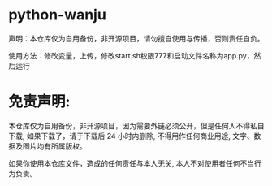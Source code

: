 # python-wanju


声明：本仓库仅为自用备份，非开源项目，请勿擅自使用与传播，否则责任自负。

使用方法：修改变量，上传，修改start.sh权限777和启动文件名称为app.py，然后运行


# 免责声明:

本仓库仅为自用备份，非开源项目，因为需要外链必须公开，但是任何人不得私自下载, 如果下载了，请于下载后 24 小时内删除, 不得用作任何商业用途, 文字、数据及图片均有所属版权。 

如果你使用本仓库文件，造成的任何责任与本人无关, 本人不对使用者任何不当行为负责。
